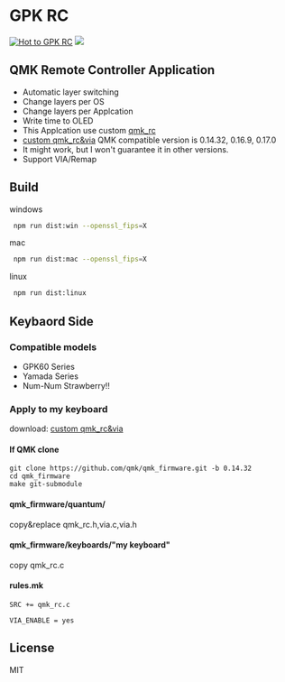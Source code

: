 # GPK RC
[![Hot to GPK RC](https://github.com/darakuneko/gpk_rc/raw/main/img/how_to_use_gpk_rc.gif)](https://youtu.be/g3gRi1g3p_s)
[![](https://img.youtube.com/vi/d3974UKRs38/0.jpg)](https://www.youtube.com/watch?v=d3974UKRs38)

## QMK Remote Controller Application

- Automatic layer switching
- Change layers per OS
- Change layers per Applcation
- Write time to OLED
- This Applcation use custom [qmk_rc](https://github.com/mmalecki/qmk_rc)
- [custom qmk_rc&via](https://github.com/darakuneko/keyboard/tree/main/qmk/custom_qmkrc) QMK compatible
  version is 0.14.32, 0.16.9, 0.17.0
- It might work, but I won't guarantee it in other versions.
- Support VIA/Remap

## Build

windows

```sh
 npm run dist:win --openssl_fips=X
```

mac

```sh
 npm run dist:mac --openssl_fips=X
```

linux

```sh
 npm run dist:linux
```

## Keybaord Side

### Compatible models
- GPK60 Series
- Yamada Series
- Num-Num Strawberry!!

### Apply to my keyboard

download: [custom qmk_rc&via](https://github.com/darakuneko/keyboard/raw/main/qmk/custom_qmkrc.zip)

#### If QMK clone

```
git clone https://github.com/qmk/qmk_firmware.git -b 0.14.32
cd qmk_firmware
make git-submodule
```

#### qmk_firmware/quantum/

copy&replace qmk_rc.h,via.c,via.h

#### qmk_firmware/keyboards/"my keyboard"

copy qmk_rc.c

#### rules.mk

```SRC += qmk_rc.c```

```VIA_ENABLE = yes```

  
## License

MIT
